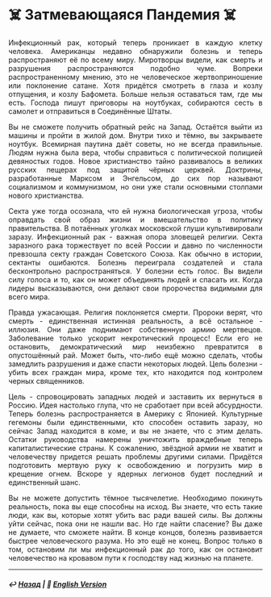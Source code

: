 # ☠️ Затмевающаяся Пандемия ☠️
<p align="justify">Инфекционный рак, который теперь проникает в каждую клетку человека. Американцы недавно обнаружили болезнь и теперь распространяют её по всему миру. Миротворцы видели, как смерть и разрушения распространяются подобно чуме. Вопреки распространенному мнению, это не человеческое жертвоприношение или поклонение сатане. Хотя придётся смотреть в глаза и козлу отпущения, и козлу Бафомета. Больше нельзя оставаться там, где мы есть. Господа пишут приговоры на ноутбуках, собираются сесть в самолет и отправиться в Соединённые Штаты.</p>

<p align="justify">Вы не сможете получить обратный рейс на Запад. Остаётся выйти из машины и пройти в жилой дом. Внутри тихо и тёмно, вы закрываете ноутбук. Всемирная паутина даёт советы, но не всегда правильные. Людям нужна была вера, чтобы справиться с политической полицией девяностых годов. Новое христианство тайно развивалось в великих русских пещерах под защитой чёрных церквей. Доктрины, разработанные Марксом и Энгельсом, до сих пор называют социализмом и коммунизмом, но они уже стали основными столпами нового христианства.</p>

<p align="justify">Секта уже тогда осознала, что ей нужна биологическая угроза, чтобы оправдать свой образ жизни и вмешательство в политику правительства. В потаённых уголках московской глуши культивировали заразу. Инфекционный рак - важная опора зловещей религии. Секта заразного рака торжествует по всей России и давно по численности превзошла секту граждан Советского Союза. Как обычно в истории, сектанты ошибаются. Болезнь переиграла создателей и стала бесконтрольно распространяться. У болезни есть голос. Вы видели силу голоса и то, как он может объединять людей и спасать их. Когда лидеры высказываются, они делают свои пророчества видимыми для всего мира.</p>

<p align="justify">Правда ужасающая. Религия поклоняется смерти. Пророки верят, что смерть - единственная истинная реальность, а всё остальное - иллюзия. Они даже поднимают собственную армию мертвецов. Заболевание только ускорит некротический процесс! Если его не остановить, демократический мир неизбежно превратится в опустошённый рай. Может быть, что-либо ещё можно сделать, чтобы замедлить разрушения и даже спасти некоторых людей. Цель болезни - убить всех граждан мира, кроме тех, кто находится под контролем черных священников.</p>

<p align="justify">Цель - спровоцировать западных людей и заставить их вернуться в Россию. Идея настолько глупа, что не сработает при всей абсурдности. Теперь болезнь распространяется в Америку с Японией. Культурные гегемоны были единственными, кто способен оставить заразу, но сейчас Запад находится в коме, и вы не знаете, что с этим делать. Остатки руководства намерены уничтожить враждебные теперь капиталистические страны. К сожалению, звёздной армии не хватит и человечеству придется решать проблемы другими силами. Придётся подготовить мертвую руку к освобождению и погрузить мир в крещение огнем. Вскоре у ядерных легионов будет последний и единственный шанс.</p>

<p align="justify">Вы не можете допустить тёмное тысячелетие. Необходимо покинуть реальность, пока вы еще способны на исход. Вы знаете, что есть такие люди, как вы, которые хотят убить вас ради вашей силы. Вы должны уйти сейчас, пока они не нашли вас. Но где найти спасение? Вы даже не думаете, что сможете найти. В конце концов, болезнь развивается быстрее человеческого разума. Но это ещё не конец. Вопрос только в том, остановим ли мы инфекционный рак до того, как он остановит человечество на кровавом пути к господству над жизнью на планете.</p>

***

##### ↩️ [Назад](index-2.md) | 🗽 [English Version](redplague.md)

